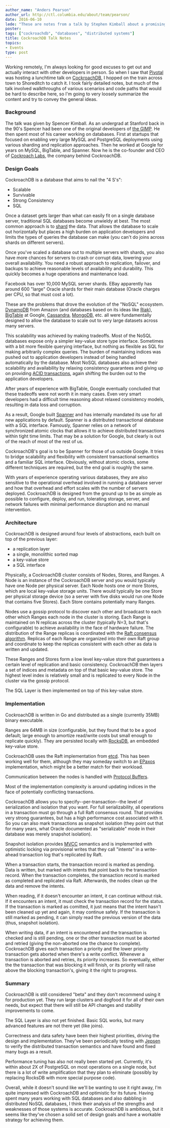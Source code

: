```yaml
---
author_name: "Anders Pearson"
author_url: http://ctl.columbia.edu/about/team/pearson/
date: 2016-06-10
lede: "These are notes from a talk by Stephen Kimball about a promising new open source database. While ambitious in its priorities, it seems like CockroachDS developers have chosen a solid set of design goals and have a workable strategy for achieving them."
poster:
tags: ["cockroachdb", "databases", "distributed systems"]
title: CockroachDB Talk Notes
topics:
- Events
type: post
---
```


Working remotely, I'm always looking for good excuses to get out and
actually interact with other developers in person. So when I saw that
[Pivotal](http://pivotal.io/) was hosting a lunchtime talk on
[CockroachDB](https://www.cockroachlabs.com/), I hopped on the train
across town to Shoreditch to catch it. I took fairly detailed notes,
but much of the talk involved walkthroughs of various scenarios and
code paths that would be hard to describe here, so I'm going to very
loosely summarize the content and try to convey the general ideas.

### Background

The talk was given by Spencer Kimball. As an undergrad at Stanford
back in the 90's Spencer had been one of the original developers of
[the GIMP](https://www.gimp.org/). He then spent most of his career
working on databases. First at startups that focused on enabling very
large MySQL and PostgreSQL deployments using various sharding and
replication approaches. Then he worked at Google for years on MySQL,
BigTable, and Spanner. Now he is the co-founder and CEO of
[Cockroach Labs](https://www.cockroachlabs.com/), the company behind
CockroachDB.

### Design Goals

CockroachDB is a database that aims to nail the "4 S's":

* Scalable
* Survivable
* Strong Consistency
* SQL

Once a dataset gets larger than what can easily fit on a single
database server, traditional SQL databases become unwieldy at
best. The most common approach is to
[shard](https://en.wikipedia.org/wiki/Shard_\(database_architecture\))
the data. That allows the database to scale out horizontally but
places a high burden on application developers and limits the types of
queries the database can make (you can't do joins across shards on
different servers).

Once you've scaled a database out to multiple servers with shards, you
also have more chances for servers to crash or corrupt data, lowering
your overall availability. You need a robust approach to replication,
failover, and backups to achieve reasonable levels of availability and
durability. This quickly becomes a huge operations and maintenance
load.

Facebook has over 10,000 MySQL server shards. EBay apparently has
around 600 "large" Oracle shards for their main database (Oracle
charges per CPU, so that must cost a lot).

These are the problems that drove the evolution of the "NoSQL"
ecosystem. [DynamoDB](https://aws.amazon.com/dynamodb/) from Amazon
(and databases based on its ideas like
[Riak](http://basho.com/products/)),
[BigTable](https://cloud.google.com/bigtable/) at Google,
[Cassandra](http://cassandra.apache.org/),
[MongoDB](https://www.mongodb.com/), etc. all were fundamentally
designed to allow the database to scale out to very large datasets
across many servers.

This scalability was achieved by making tradeoffs. Most of the NoSQL
databases expose only a simpler key-value store type
interface. Sometimes with a bit more flexible querying interface, but
nothing as flexible as SQL for making arbitrarily complex queries. The
burden of maintaining indices was pushed out to application developers
instead of being handled automatically by the database. Most NoSQL
databases also achieve their scalability and availability by relaxing
consistency guarantees and giving up on providing
[ACID transactions](https://en.wikipedia.org/wiki/ACID), again
shifting the burden out to the application developers.

After years of experience with BigTable, Google eventually concluded
that these tradeoffs were not worth it in many cases. Even very smart
developers had a difficult time reasoning about relaxed consistency
models, resulting in data loss and corruption.

As a result, Google built
[Spanner](http://research.google.com/archive/spanner.html) and has
internally mandated its use for all new applications by
default. Spanner is a distributed transactional database with a SQL
interface. Famously, Spanner relies on a network of synchronized
atomic clocks that allows it to achieve distributed transactions
within tight time limits. That may be a solution for Google, but
clearly is out of the reach of most of the rest of us.

CockroachDB's goal is to be Spanner for those of us outside Google. It
tries to bridge scalability and flexibility with consistent
transactional semantics and a familiar SQL interface. Obviously,
without atomic clocks, some different techniques are required, but the
end goal is roughly the same.

With years of experience operating various databases, they are also
sensitive to the operational overhead involved in running a database
server and how that overhead and effort scales with the number of
servers deployed. CockroachDB is designed from the ground up to be as
simple as possible to configure, deploy, and run, tolerating storage,
server, and network failures with minimal performance disruption and
no manual intervention.

### Architecture

CockroachDB is designed around four levels of abstractions, each built
on top of the previous layer:

* a replication layer
* a single, monolithic sorted map
* a key-value store
* a SQL interface

Physically, a CockroachDB cluster consists of Nodes, Stores, and
Ranges. A Node is an instance of the CockroachDB server and you would
typically have one Node per physical server. Each Node hosts one or
more Stores, which are local key-value storage units. There would
typically be one Store per physical storage device (so a server with
five disks would run one Node that contains five Stores). Each Store
contains potentially many Ranges.

Nodes use a gossip protocol to discover each other and broadcast to
each other which Ranges each node in the cluster is storing. Each
Range is maintained on N replicas across the cluster (typically N=3,
but that's configurable) to achieve availability in the face of
hardware failure. The distribution of the Range replicas is
coordinated with the
[Raft consensus algorithm](https://raftconsensus.github.io/). Replicas
of each Range are organized into their own Raft group and coordinate
to keep the replicas consistent with each other as data is written and
updated.

These Ranges and Stores form a low level key-value store that
guarantees a certain level of replication and basic
consistency. CockroachDB then layers a set of indices and metadata on
top of that basic key-value store. The highest level index is
relatively small and is replicated to every Node in the cluster via
the gossip protocol.

The SQL Layer is then implemented on top of this key-value store.

### Implementation

CockroachDB is written in Go and distributed as a single (currently
35MB) binary executable.

Ranges are 64MB in size (configurable, but they found that to be a
good default; large enough to amortize read/write costs but small enough
to replicate quickly). They are persisted locally with
[RocksDB](http://rocksdb.org/), an embedded key-value store.

CockroachDB uses the Raft implementation from
[etcd](https://github.com/coreos/etcd). This has been working well for
them, although they may someday switch to an
[EPaxos](http://dsrg.pdos.csail.mit.edu/2014/01/10/epaxos/)
implementation, which might be a better match for their workload.

Communication between the nodes is handled with
[Protocol Buffers](https://developers.google.com/protocol-buffers/).

Most of the implementation complexity is around updating indices in
the face of potentially conflicting transactions.

CockroachDB allows you to specify--per-transaction--the level of
serialization and isolation that you want. For full serializability,
all operations in a transaction must go through a full Raft consensus
round. That provides very strong guarantees, but has a high
performance cost associated with it. So you can also mark transactions
as snapshot isolation (they point out that for many years, what Oracle
documented as "serializable" mode in their database was merely
snapshot isolation).

Snapshot isolation provides
[MVCC](https://en.wikipedia.org/wiki/Multiversion_concurrency_control)
semantics and is implemented with optimistic locking via provisional
writes that they call "intents" in a write-ahead transaction log
that's replicated by Raft.

When a transaction starts, the transaction record is marked as
pending. Data is written, but marked with intents that point back to
the transaction record. When the transaction completes, the
transaction record is marked as completed and replicated via
Raft. Afterwards, the nodes clean up the data and remove the intents.

When reading, if it doesn't encounter an intent, it can continue
without risk. If it encounters an intent, it must check the
transaction record for the status. If the transaction is marked as
comitted, it just means that the intent hasn't been cleaned up yet and
again, it may continue safely. If the transaction is still marked as
pending, it can simply read the previous version of the data (thus,
snapshot isolation).

When writing data, if an intent is encountered and the transaction is
checked and is still pending, one or the other transaction must be
aborted and retried (giving the non-aborted one the chance to
complete). CockroachDB gives each transaction a priority and the lower
priority transaction gets aborted when there's a write
conflict. Whenever a transaction is aborted and retries, its priority
increases. So eventually, either the the transaction that was blocking
it will finish, or its priority will raise above the blocking
transaction's, giving it the right to progress.

### Summary

CockroachDB is still considered "beta" and they don't recommend using
it for production yet. They run large clusters and dogfood it for all
of their own needs, but expect that there will still be API changes
and stability improvements to come.

The SQL Layer is also not yet finished. Basic SQL works, but many
advanced features are not there yet (like joins).

Correctness and data safety have been their highest priorities,
driving the design and implementation. They've been periodically
testing with [Jepsen](http://jepsen.io/) to verify the distributed
transaction semantics and have found and fixed many bugs as a result.

Performance tuning has also not really been started yet. Currently,
it's within about 2X of PostgreSQL on most operations on a single
node, but there is a lot of write amplification that they plan to
eliminate (possibly by replacing RocksDB with more special purpose
code).

Overall, while it doesn't sound like we'll be wanting to use it right
away, I'm quite impressed with CockroachDB and optimistic for its
future. Having spent many years working with SQL databases and also
dabbling in distributed NoSQL databases, I think their analysis of the
strengths and weaknesses of those systems is accurate. CockroachDB is
ambitious, but it seems like they've chosen a solid set of design
goals and have a workable strategy for achieving them.
